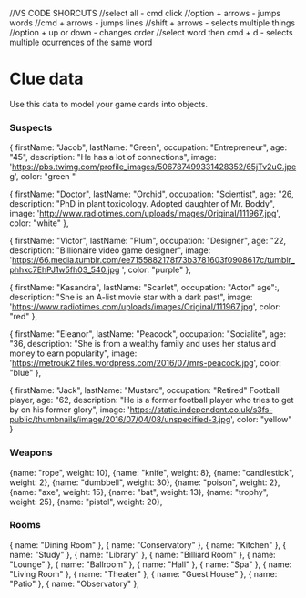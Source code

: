 //VS CODE SHORCUTS 
//select all  - cmd click
//option + arrows - jumps words
//cmd + arrows - jumps lines
//shift + arrows - selects multiple things
//option + up or down - changes order 
//select word then cmd + d - selects multiple ocurrences of the same word


# Clue data

Use this data to model your game cards into objects.

### Suspects

{
firstName: "Jacob",
lastName: "Green",
occupation: "Entrepreneur",
age: "45",
description: "He has a lot of connections",
image: 'https://pbs.twimg.com/profile_images/506787499331428352/65jTv2uC.jpeg',
color: "green "

{
firstName: "Doctor",
lastName: "Orchid",
occupation: "Scientist",
age: "26,
description: "PhD in plant toxicology. Adopted daughter of Mr. Boddy",
image: 'http://www.radiotimes.com/uploads/images/Original/111967.jpg',
color: "white"
},

{
firstName: "Victor",
lastName: "Plum",
occupation: "Designer",
age: "22,
description: "Billionaire video game designer",
image: 'https://66.media.tumblr.com/ee7155882178f73b3781603f0908617c/tumblr_phhxc7EhPJ1w5fh03_540.jpg ',
color: "purple"
},

{
firstName: "Kasandra",
lastName: "Scarlet",
occupation: "Actor"
age":,
description: "She is an A-list movie star with a dark past",
image: 'https://www.radiotimes.com/uploads/images/Original/111967.jpg',
color: "red"
},

{
firstName: "Eleanor",
lastName: "Peacock",
occupation: "Socialité",
age: "36,
description: "She is from a wealthy family and uses her status and money to earn popularity",
image: 'https://metrouk2.files.wordpress.com/2016/07/mrs-peacock.jpg',
color: "blue"
},

{
firstName: "Jack",
lastName: "Mustard",
occupation: "Retired" Football player,
age: "62,
description: "He is a former football player who tries to get by on his former glory",
image: 'https://static.independent.co.uk/s3fs-public/thumbnails/image/2016/07/04/08/unspecified-3.jpg',
color: "yellow"
}

### Weapons

{name: "rope", weight: 10},
{name: "knife", weight: 8},
{name: "candlestick", weight: 2},
{name: "dumbbell", weight: 30},
{name: "poison", weight: 2},
{name: "axe", weight: 15},
{name: "bat", weight: 13},
{name: "trophy", weight: 25},
{name: "pistol", weight: 20},

### Rooms

{ name: "Dining Room" },
{ name: "Conservatory" },
{ name: "Kitchen" },
{ name: "Study" },
{ name: "Library" },
{ name: "Billiard Room" },
{ name: "Lounge" },
{ name: "Ballroom" },
{ name: "Hall" },
{ name: "Spa" },
{ name: "Living Room" },
{ name: "Theater" },
{ name: "Guest House" },
{ name: "Patio" },
{ name: "Observatory" },